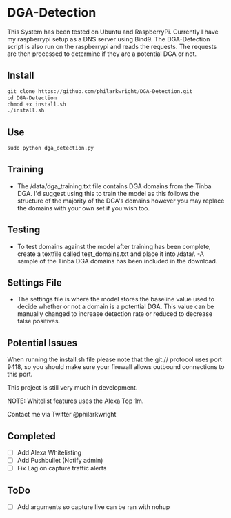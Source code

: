 # DGA-Detection
This System has been tested on Ubuntu and RaspberryPi.
Currently I have my raspberrypi setup as a DNS server using Bind9.
The DGA-Detection script is also run on the raspberrypi and reads the requests.
The requests are then processed to determine if they are a potential DGA or not.

## Install

```python
git clone https://github.com/philarkwright/DGA-Detection.git  
cd DGA-Detection  
chmod +x install.sh
./install.sh
```

## Use

```python
sudo python dga_detection.py
```

## Training
- The /data/dga_training.txt file contains DGA domains from the Tinba DGA. I'd suggest using this to train the model as this follows the structure of the majority of the DGA's domains however you may replace the domains with your own set if you wish too.

## Testing
- To test domains against the model after training has been complete, create a textfile called test_domains.txt and place it into /data/.
-A sample of the Tinba DGA domains has been included in the download.

## Settings File
- The settings file is where the model stores the baseline value used to decide whether or not a domain is a potential DGA. This value can be manually changed to increase detection rate or reduced to decrease false positives.


## Potential Issues
When running the install.sh file please note that the git:// protocol uses port 9418, so you should make sure your firewall allows outbound connections to this port.

This project is still very much in development.

NOTE: Whitelist features uses the Alexa Top 1m.

Contact me via Twitter @philarkwright

## Completed

- [ ] Add Alexa Whitelisting
- [ ] Add Pushbullet (Notify admin)
- [ ] Fix Lag on capture traffic alerts

## ToDo
- [ ] Add arguments so capture live can be ran with nohup

